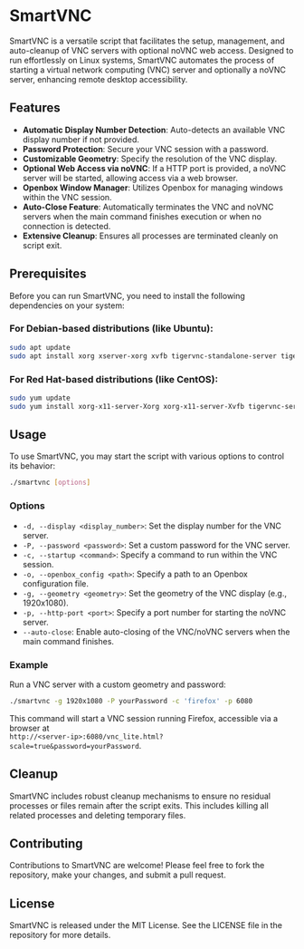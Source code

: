 # SmartVNC

SmartVNC is a versatile script that facilitates the setup, management, and auto-cleanup of VNC servers with optional noVNC web access. Designed to run effortlessly on Linux systems, SmartVNC automates the process of starting a virtual network computing (VNC) server and optionally a noVNC server, enhancing remote desktop accessibility.

## Features

- **Automatic Display Number Detection**: Auto-detects an available VNC display number if not provided.
- **Password Protection**: Secure your VNC session with a password.
- **Customizable Geometry**: Specify the resolution of the VNC display.
- **Optional Web Access via noVNC**: If a HTTP port is provided, a noVNC server will be started, allowing access via a web browser.
- **Openbox Window Manager**: Utilizes Openbox for managing windows within the VNC session.
- **Auto-Close Feature**: Automatically terminates the VNC and noVNC servers when the main command finishes execution or when no connection is detected.
- **Extensive Cleanup**: Ensures all processes are terminated cleanly on script exit.

## Prerequisites

Before you can run SmartVNC, you need to install the following dependencies on your system:

### For Debian-based distributions (like Ubuntu):

```bash
sudo apt update
sudo apt install xorg xserver-xorg xvfb tigervnc-standalone-server tigervnc-common x11vnc novnc openbox net-tools

```

### For Red Hat-based distributions (like CentOS):

```bash
sudo yum update
sudo yum install xorg-x11-server-Xorg xorg-x11-server-Xvfb tigervnc-server x11vnc novnc openbox net-tools
```

## Usage

To use SmartVNC, you may start the script with various options to control its behavior:

```bash
./smartvnc [options]
```

### Options

- `-d, --display <display_number>`: Set the display number for the VNC server.
- `-P, --password <password>`: Set a custom password for the VNC server.
- `-c, --startup <command>`: Specify a command to run within the VNC session.
- `-o, --openbox_config <path>`: Specify a path to an Openbox configuration file.
- `-g, --geometry <geometry>`: Set the geometry of the VNC display (e.g., 1920x1080).
- `-p, --http-port <port>`: Specify a port number for starting the noVNC server.
- `--auto-close`: Enable auto-closing of the VNC/noVNC servers when the main command finishes.

### Example

Run a VNC server with a custom geometry and password:

```bash
./smartvnc -g 1920x1080 -P yourPassword -c 'firefox' -p 6080
```

This command will start a VNC session running Firefox, accessible via a browser at 
<br>
`http://<server-ip>:6080/vnc_lite.html?scale=true&password=yourPassword`.

## Cleanup

SmartVNC includes robust cleanup mechanisms to ensure no residual processes or files remain after the script exits. This includes killing all related processes and deleting temporary files.

## Contributing

Contributions to SmartVNC are welcome! Please feel free to fork the repository, make your changes, and submit a pull request.

## License

SmartVNC is released under the MIT License. See the LICENSE file in the repository for more details.

